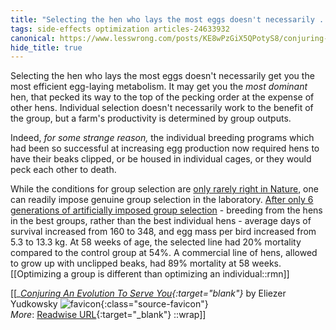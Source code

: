 ```yaml
---
title: "Selecting the hen who lays the most eggs doesn't necessarily ..."
tags: side-effects optimization articles-24633932
canonical: https://www.lesswrong.com/posts/KE8wPzGiX5QPotyS8/conjuring-an-evolution-to-serve-you
hide_title: true
---
```


Selecting the hen who lays the most eggs doesn't necessarily get you the most efficient egg-laying metabolism. It may get you the *most dominant* hen, that pecked its way to the top of the pecking order at the expense of other hens. Individual selection doesn't necessarily work to the benefit of the group, but a farm's productivity is determined by group outputs.

Indeed, *for some strange reason,* the individual breeding programs which had been so successful at increasing egg production now required hens to have their beaks clipped, or be housed in individual cages, or they would peck each other to death.

While the conditions for group selection are [only rarely right in Nature](https://www.lesswrong.com/lw/kw/the_tragedy_of_group_selectionism/), one can readily impose genuine group selection in the laboratory. [After only 6 generations of artificially imposed group selection](http://web.ics.purdue.edu/~bmuir/behavour.htm) - breeding from the hens in the best groups, rather than the best individual hens - average days of survival increased from 160 to 348, and egg mass per bird increased from 5.3 to 13.3 kg. At 58 weeks of age, the selected line had 20% mortality compared to the control group at 54%. A commercial line of hens, allowed to grow up with unclipped beaks, had 89% mortality at 58 weeks.
[[Optimizing a group is different than optimizing an individual::rmn]]


[[<cite>_[Conjuring An Evolution To Serve You](https://www.lesswrong.com/posts/KE8wPzGiX5QPotyS8/conjuring-an-evolution-to-serve-you){:target="_blank"}_</cite> by Eliezer Yudkowsky ![favicon](https://s2.googleusercontent.com/s2/favicons?domain=www.lesswrong.com){:class="source-favicon"}<br>
_More_: [Readwise URL](https://readwise.io/open/480277318){:target="_blank"}
::wrap]]